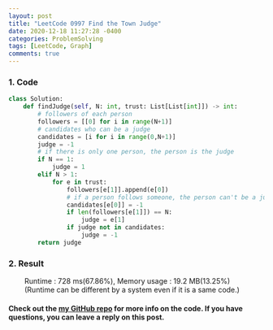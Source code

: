 ```yaml
---
layout: post
title: "LeetCode 0997 Find the Town Judge"
date: 2020-12-18 11:27:28 -0400
categories: ProblemSolving
tags: [LeetCode, Graph]
comments: true
---
```


### 1. Code
```python
class Solution:
    def findJudge(self, N: int, trust: List[List[int]]) -> int:
        # followers of each person
        followers = [[0] for i in range(N+1)]
        # candidates who can be a judge
        candidates = [i for i in range(0,N+1)]
        judge = -1
        # if there is only one person, the person is the judge
        if N == 1:
            judge = 1
        elif N > 1:
            for e in trust:
                followers[e[1]].append(e[0])
                # if a person follows someone, the person can't be a judge
                candidates[e[0]] = -1
                if len(followers[e[1]]) == N:
                    judge = e[1]
                if judge not in candidates:
                    judge = -1
        return judge
```

### 2. Result
&nbsp;&nbsp;&nbsp;&nbsp;&nbsp;&nbsp;&nbsp;&nbsp;Runtime : 728 ms(67.86%), Memory usage : 19.2 MB(13.25%)  
&nbsp;&nbsp;&nbsp;&nbsp;&nbsp;&nbsp;&nbsp;&nbsp;(Runtime can be different by a system even if it is a same code.)

#### Check out the [my GitHub repo][hyuk-gh] for more info on the code. If you have questions, you can leave a reply on this post.
[hyuk-gh]: https://github.com/dlgur1994/StudyAlgorithms
